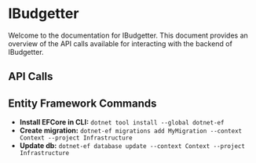# IBudgetter

Welcome to the documentation for IBudgetter. This document provides an overview of the API calls available for interacting with the backend of IBudgetter.

## API Calls

## Entity Framework Commands

- **Install EFCore in CLI:** `dotnet tool install --global dotnet-ef`
- **Create migration:** `dotnet-ef migrations add MyMigration --context Context --project Infrastructure`
- **Update db:** `dotnet-ef database update --context Context --project Infrastructure`
